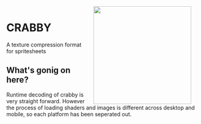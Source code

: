 <img src="https://raw.github.com/mainroach/crabby/master/icon.jpg" width="256" align="right" hspace="20">

# CRABBY #
A texture compression format for spritesheets

## What's gonig on here? ##
Runtime decoding of crabby is very straight forward. However the process of loading shaders and images is different across desktop and mobile, so each platform has been seperated out.


